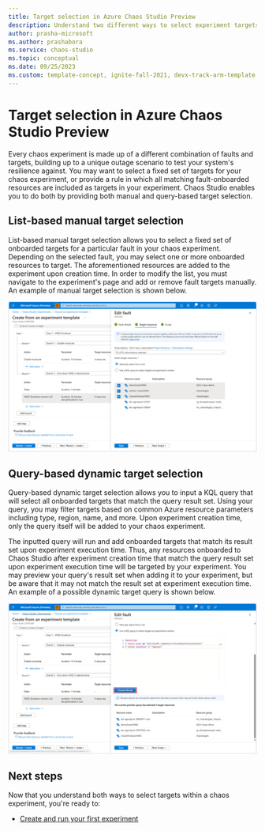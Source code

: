 ```yaml
---
title: Target selection in Azure Chaos Studio Preview
description: Understand two different ways to select experiment targets in Azure Chaos Studio Preview.
author: prasha-microsoft
ms.author: prashabora
ms.service: chaos-studio
ms.topic: conceptual
ms.date: 09/25/2023
ms.custom: template-concept, ignite-fall-2021, devx-track-arm-template
---
```


# Target selection in Azure Chaos Studio Preview

Every chaos experiment is made up of a different combination of faults and targets, building up to a unique outage scenario to test your system's resilience against. You may want to select a fixed set of targets for your chaos experiment, or provide a rule in which all matching fault-onboarded resources are included as targets in your experiment. Chaos Studio enables you to do both by providing both manual and query-based target selection.

## List-based manual target selection

List-based manual target selection allows you to select a fixed set of onboarded targets for a particular fault in your chaos experiment. Depending on the selected fault, you may select one or more onboarded resources to target. The aforementioned resources are added to the experiment upon creation time. In order to modify the list, you must navigate to the experiment's page and add or remove fault targets manually. An example of manual target selection is shown below.

![Screenshot that shows the list-based manual target selection option in the Azure portal.](images/manual-target-selection.png)

## Query-based dynamic target selection

Query-based dynamic target selection allows you to input a KQL query that will select all onboarded targets that match the query result set. Using your query, you may filter targets based on common Azure resource parameters including type, region, name, and more. Upon experiment creation time, only the query itself will be added to your chaos experiment. 

The inputted query will run and add onboarded targets that match its result set upon experiment execution time. Thus, any resources onboarded to Chaos Studio after experiment creation time that match the query result set upon experiment execution time will be targeted by your experiment. You may preview your query's result set when adding it to your experiment, but be aware that it may not match the result set at experiment execution time. An example of a possible dynamic target query is shown below.

[ ![Screenshot that shows the query-based dynamic target selection option in the Azure portal.](images/dynamic-target-selection-preview.png) ](images/dynamic-target-selection-preview.png)

## Next steps
Now that you understand both ways to select targets within a chaos experiment, you're ready to:

- [Create and run your first experiment](chaos-studio-tutorial-service-direct-portal.md)
